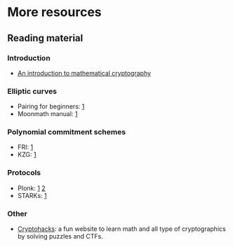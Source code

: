 # More resources
## Reading material
### Introduction
- [An introduction to mathematical cryptography](https://link.springer.com/book/10.1007/978-0-387-77993-5)

### Elliptic curves
- Pairing for beginners: [1](https://static1.squarespace.com/static/5fdbb09f31d71c1227082339/t/5ff394720493bd28278889c6/1609798774687/PairingsForBeginners.pdf)
- Moonmath manual: [1](https://github.com/LeastAuthority/moonmath-manual?tab=readme-ov-file)

### Polynomial commitment schemes
- FRI: [1](https://eprint.iacr.org/2022/1216.pdf)
- KZG: [1](https://www.iacr.org/archive/asiacrypt2010/6477178/6477178.pdf)

### Protocols
- Plonk: [1](https://eprint.iacr.org/2019/953.pdf) [2](https://lambdaclass.github.io/lambdaworks/plonk/recap.html)
- STARKs: [1](https://lambdaclass.github.io/lambdaworks/starks/starks.html)

### Other
- [Cryptohacks](https://cryptohack.org/): a fun website to learn math and all type of cryptographics by solving puzzles and CTFs.

